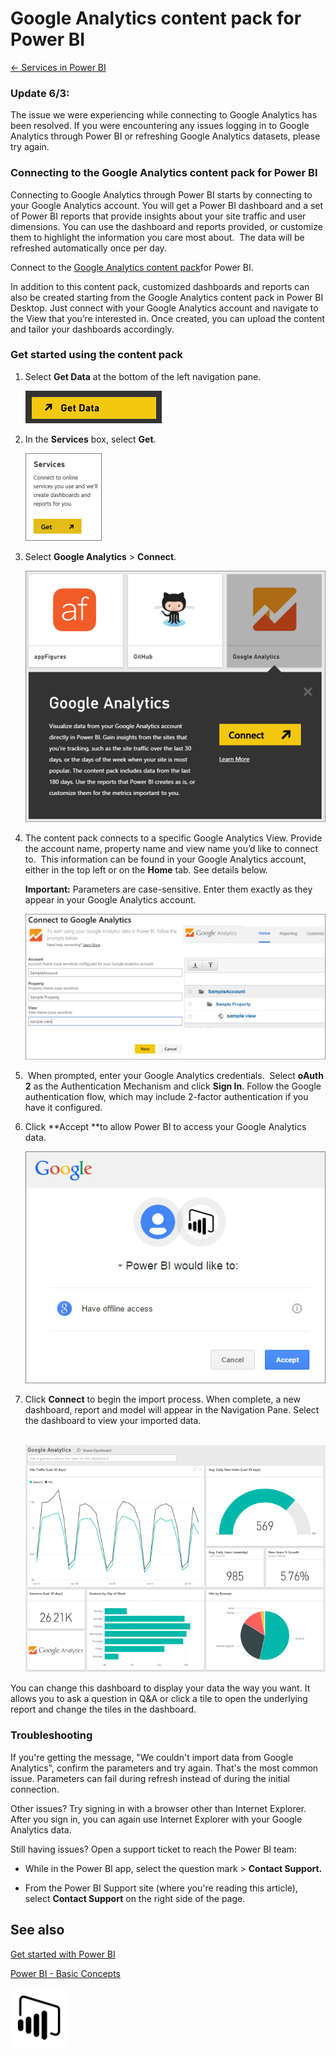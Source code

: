 <properties 
   pageTitle="Google Analytics content pack for Power BI"
   description="Google Analytics content pack for Power BI"
   services="powerbi" 
   documentationCenter="" 
   authors="v-anpasi" 
   manager="mblythe" 
   editor=""
   tags=""/>
 
<tags
   ms.service="powerbi"
   ms.devlang="NA"
   ms.topic="article"
   ms.tgt_pltfrm="NA"
   ms.workload="powerbi"
   ms.date="06/18/2015"
   ms.author="v-anpasi"/>
# Google Analytics content pack for Power BI

[← Services in Power BI](https://support.powerbi.com/knowledgebase/topics/88770-services-in-power-bi)

### Update 6/3:

The issue we were experiencing while connecting to Google Analytics has been resolved. If you were encountering any issues logging in to Google Analytics through Power BI or refreshing Google Analytics datasets, please try again.

### Connecting to the Google Analytics content pack for Power BI

Connecting to Google Analytics through Power BI starts by connecting to your Google Analytics account. You will get a Power BI dashboard and a set of Power BI reports that provide insights about your site traffic and user dimensions. You can use the dashboard and reports provided, or customize them to highlight the information you care most about.  The data will be refreshed automatically once per day.

Connect to the [Google Analytics content pack](https://app.powerbi.com/getdata/services/google-analytics)for Power BI.

In addition to this content pack, customized dashboards and reports can also be created starting from the Google Analytics content pack in Power BI Desktop. Just connect with your Google Analytics account and navigate to the View that you’re interested in. Once created, you can upload the content and tailor your dashboards accordingly.

### Get started using the content pack

1.  Select **Get Data** at the bottom of the left navigation pane.

    ![](media/powerbi-content-pack-google-analytics/PBI_GetData.png) 

2.  In the **Services** box, select **Get**.

    ![](media/powerbi-content-pack-google-analytics/PBI_GetServices.png) 

3.  Select **Google Analytics** \> **Connect**.

    ![](media/powerbi-content-pack-google-analytics/PBI_GoogleAnalyticsConnect.png)

4.  The content pack connects to a specific Google Analytics View. Provide the account name, property name and view name you’d like to connect to.  This information can be found in your Google Analytics account, either in the top left or on the **﻿Home**﻿ tab. See details below.

    **Important:** Parameters are case-sensitive. Enter them exactly as they appear in your Google Analytics account. 

    ![](media/powerbi-content-pack-google-analytics/PBI_GoogleAnalytics1.png)

5.   When prompted, enter your Google Analytics credentials.  Select **oAuth 2** as the Authentication Mechanism and click **Sign In**. Follow the Google authentication flow, which may include 2-factor authentication if you have it configured.

6.  Click **Accept **to allow Power BI to access your Google Analytics data.

    ![](media/powerbi-content-pack-google-analytics/googleanalytics.png)

7.  Click **Connect** to begin the import process. When complete, a new dashboard, report and model will appear in the Navigation Pane. Select the dashboard to view your imported data.

     ﻿![](media/powerbi-content-pack-google-analytics/googleanalytics2.png)

You can change this dashboard to display your data the way you want. It allows you to ask a question in Q&A or click a tile to open the underlying report and change the tiles in the dashboard.

### Troubleshooting 

If you're getting the message, "We couldn't import data from Google Analytics", confirm the parameters and try again. That's the most common issue. Parameters can fail during refresh instead of during the initial connection.

Other issues? Try signing in with a browser other than Internet Explorer. After you sign in, you can again use Internet Explorer with your Google Analytics data. 

Still having issues? Open a support ticket to reach the Power BI team:

-   While in the Power BI app, select the question mark \> **Contact Support.**

-   From the Power BI Support site (where you're reading this article), select **Contact Support** on the right side of the page.

## See also

[Get started with Power BI](http://support.powerbi.com/knowledgebase/articles/430814-get-started-with-power-bi)

[Power BI - Basic Concepts](http://support.powerbi.com/knowledgebase/articles/487029-power-bi-preview-basic-concepts)

![](media/powerbi-content-pack-google-analytics/PBIproduct_icon_black_GA.png)

